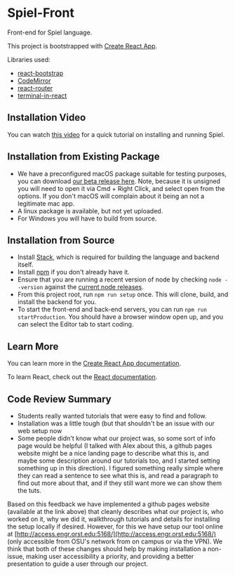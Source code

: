 # Spiel-Front

Front-end for Spiel language.

This project is bootstrapped with [Create React App](https://github.com/facebook/create-react-app).

Libraries used:
* [react-bootstrap](https://react-bootstrap.github.io/)
* [CodeMirror](https://codemirror.net/)
* [react-router](https://github.com/ReactTraining/react-router)
* [terminal-in-react](https://github.com/nitin42/terminal-in-react)

## Installation Video
You can watch [this video](https://media.oregonstate.edu/media/0_hxrt5f8y) for a quick tutorial on installing and running Spiel.

## Installation from Existing Package
- We have a preconfigured macOS package suitable for testing purposes, you can download [our beta release here](https://github.com/The-Code-In-Sheep-s-Clothing/Spiel-Front/releases/download/beta3/spiel-front-0.1.0.dmg). Note, because it is unsigned you will need to open it via Cmd + Right Click, and select open from the options. If you don't macOS will complain about it being an not a legitimate mac app.
- A linux package is available, but not yet uploaded.
- For Windows you will have to build from source.

## Installation from Source
- Install [Stack](https://docs.haskellstack.org/en/stable/README/), which is required for building the language and backend itself.
- Install [npm](https://docs.npmjs.com/downloading-and-installing-node-js-and-npm) if you don't already have it.
- Ensure that you are running a recent version of node by checking `node --version` against the [current node releases](https://nodejs.org/en/).
- From this project root, run `npm run setup` once. This will clone, build, and install the backend for you.
- To start the front-end and back-end servers, you can run `npm run startProduction`. You should have a browser window open up, and you can select the Editor tab to start coding.

## Learn More

You can learn more in the [Create React App documentation](https://facebook.github.io/create-react-app/docs/getting-started).

To learn React, check out the [React documentation](https://reactjs.org/).

## Code Review Summary
- Students really wanted tutorials that were easy to find and follow.
- Installation was a little tough (but that shouldn't be an issue with our web setup now
- Some people didn't know what our project was, so some sort of info page would be helpful (I talked with Alex about this, a github pages website might be a nice landing page to describe what this is, and maybe some description around our tutorials too, and I started setting something up in this direction). I figured something really simple where they can read a sentence to see what this is, and read a paragraph to find out more about that, and if they still want more we can show them the tuts.

Based on this feedback we have implemented a github pages website (available at the link above) that cleanly describes what our project is, who worked on it, why we did it, walkthrough tutorials and details for installing the setup locally if desired. However, for this we have setup our tool online at [http://access.engr.orst.edu:5168/](http://access.engr.orst.edu:5168/) (only accessible from OSU's network from on campus or via the VPN). We think that both of these changes should help by making installation a non-issue, making user accessibility a priority, and providing a better presentation to guide a user through our project.
